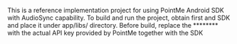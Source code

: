This is a reference implementation project for using PointMe Android SDK
with AudioSync capability. To build and run the project, obtain first and
SDK and place it under app/libs/ directory. Before build, replace the ********
with the actual API key provided by PointMe together with the SDK
